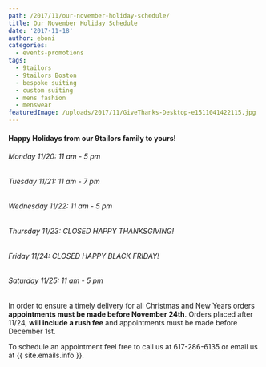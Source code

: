 ```yaml
---
path: /2017/11/our-november-holiday-schedule/
title: Our November Holiday Schedule
date: '2017-11-18'
author: eboni
categories:
  - events-promotions
tags:
  - 9tailors
  - 9tailors Boston
  - bespoke suiting
  - custom suiting
  - mens fashion
  - menswear
featuredImage: /uploads/2017/11/GiveThanks-Desktop-e1511041422115.jpg
---
```

#### Happy Holidays from our 9tailors family to yours!

###### Monday 11/20: 11 am - 5 pm

###### Tuesday 11/21: 11 am - 7 pm

###### Wednesday 11/22: 11 am - 5 pm

###### Thursday 11/23: CLOSED HAPPY THANKSGIVING!

###### Friday 11/24: CLOSED HAPPY BLACK FRIDAY!

###### Saturday 11/25: 11 am - 5 pm

In order to ensure a timely delivery for all Christmas and New Years orders **appointments must be made before November 24th**. Orders placed after 11/24, **will include a rush fee** and appointments must be made before December 1st.

To schedule an appointment feel free to call us at 617-286-6135 or email us at {{ site.emails.info }}.